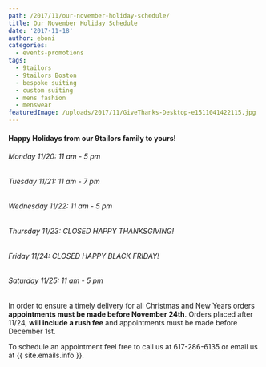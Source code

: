 ```yaml
---
path: /2017/11/our-november-holiday-schedule/
title: Our November Holiday Schedule
date: '2017-11-18'
author: eboni
categories:
  - events-promotions
tags:
  - 9tailors
  - 9tailors Boston
  - bespoke suiting
  - custom suiting
  - mens fashion
  - menswear
featuredImage: /uploads/2017/11/GiveThanks-Desktop-e1511041422115.jpg
---
```

#### Happy Holidays from our 9tailors family to yours!

###### Monday 11/20: 11 am - 5 pm

###### Tuesday 11/21: 11 am - 7 pm

###### Wednesday 11/22: 11 am - 5 pm

###### Thursday 11/23: CLOSED HAPPY THANKSGIVING!

###### Friday 11/24: CLOSED HAPPY BLACK FRIDAY!

###### Saturday 11/25: 11 am - 5 pm

In order to ensure a timely delivery for all Christmas and New Years orders **appointments must be made before November 24th**. Orders placed after 11/24, **will include a rush fee** and appointments must be made before December 1st.

To schedule an appointment feel free to call us at 617-286-6135 or email us at {{ site.emails.info }}.